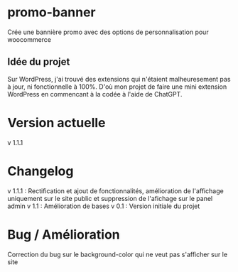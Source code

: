# promo-banner
Crée une bannière promo avec des options de personnalisation pour woocommerce

## Idée du projet
Sur WordPress, j'ai trouvé des extensions qui n'étaient malheuresement pas à jour, ni fonctionnelle à 100%. 
D'où mon projet de faire une mini extension WordPress en commencant à la codée à l'aide de ChatGPT.

# Version actuelle
v 1.1.1

# Changelog
v 1.1.1 : Rectification et ajout de fonctionnalités, amélioration de l'affichage uniquement sur le site public et suppression de l'afichage sur le panel admin
v 1.1 : Amélioration de bases
v 0.1 : Version initiale du projet

# Bug / Amélioration
Correction du bug sur le background-color qui ne veut pas s'afficher sur le site 
